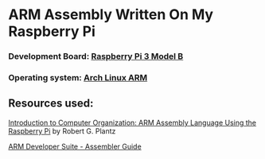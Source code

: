 # ARM Assembly Written On My Raspberry Pi

### **Development Board**: [Raspberry Pi 3 Model B](https://www.raspberrypi.org/products/raspberry-pi-3-model-b/)

### **Operating system**: [Arch Linux ARM](https://archlinuxarm.org/platforms/armv8/broadcom/raspberry-pi-3)

## **Resources used**:

[Introduction to Computer Organization: ARM Assembly Language Using the Raspberry Pi](http://bob.cs.sonoma.edu/IntroCompOrg-RPi/intro-co-rpi.html) by Robert G. Plantz

[ARM Developer Suite - Assembler Guide](http://infocenter.arm.com/help/topic/com.arm.doc.dui0068b/DUI0068.pdf)


